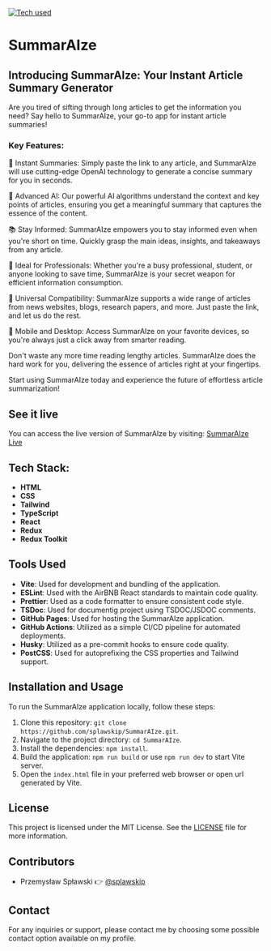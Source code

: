 [![Tech used](https://skillicons.dev/icons?i=git,github,vscode,vite,html,css,tailwind,ts,react,redux&theme=dark)](https://skillicons.dev)

# SummarAIze

## Introducing SummarAIze: Your Instant Article Summary Generator

Are you tired of sifting through long articles to get the information you need? Say hello to SummarAIze, your go-to app for instant article summaries!

### Key Features:

🚀 Instant Summaries: Simply paste the link to any article, and SummarAIze will use cutting-edge OpenAI technology to generate a concise summary for you in seconds.

🧠 Advanced AI: Our powerful AI algorithms understand the context and key points of articles, ensuring you get a meaningful summary that captures the essence of the content.

📚 Stay Informed: SummarAIze empowers you to stay informed even when you're short on time. Quickly grasp the main ideas, insights, and takeaways from any article.

💼 Ideal for Professionals: Whether you're a busy professional, student, or anyone looking to save time, SummarAIze is your secret weapon for efficient information consumption.

🔗 Universal Compatibility: SummarAIze supports a wide range of articles from news websites, blogs, research papers, and more. Just paste the link, and let us do the rest.

📱 Mobile and Desktop: Access SummarAIze on your favorite devices, so you're always just a click away from smarter reading.

Don't waste any more time reading lengthy articles. SummarAIze does the hard work for you, delivering the essence of articles right at your fingertips.

Start using SummarAIze today and experience the future of effortless article summarization!

## See it live

You can access the live version of SummarAIze by visiting: [SummarAIze Live](https://splawskip.github.io/SummarAIze/)

## Tech Stack:

- **HTML**
- **CSS**
- **Tailwind**
- **TypeScript**
- **React**
- **Redux**
- **Redux Toolkit**

## Tools Used

- **Vite**: Used for development and bundling of the application.
- **ESLint**: Used with the AirBNB React standards to maintain code quality.
- **Prettier**: Used as a code formatter to ensure consistent code style.
- **TSDoc**: Used for documentig project using TSDOC/JSDOC comments.
- **GitHub Pages**: Used for hosting the SummarAIze application.
- **GitHub Actions**: Utilized as a simple CI/CD pipeline for automated deployments.
- **Husky**: Utilized as a pre-commit hooks to ensure code quality.
- **PostCSS**: Used for autoprefixing the CSS properties and Tailwind support.

## Installation and Usage

To run the SummarAIze application locally, follow these steps:

1. Clone this repository: `git clone https://github.com/splawskip/SummarAIze.git`.
2. Navigate to the project directory: `cd SummarAIze`.
3. Install the dependencies: `npm install`.
4. Build the application: `npm run build` or use `npm run dev` to start Vite server.
5. Open the `index.html` file in your preferred web browser or open url generated by Vite.

## License

This project is licensed under the MIT License. See the [LICENSE](https://github.com/splawskip/SummarAIze/blob/main/LICENSE) file for more information.

## Contributors

- Przemysław Spławski 👉 [@splawskip](https://github.com/splawskip)

## Contact

For any inquiries or support, please contact me by choosing some possible contact option available on my profile.

